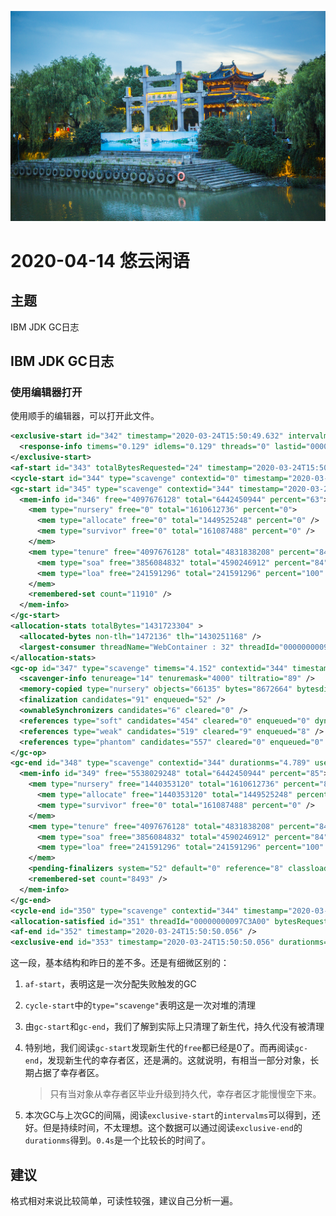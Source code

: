![悠云闲语](idlecloudspeak-cover.jpg)

# 2020-04-14 悠云闲语

## 主题

IBM JDK GC日志

## IBM JDK GC日志

### 使用编辑器打开

使用顺手的编辑器，可以打开此文件。

```xml
<exclusive-start id="342" timestamp="2020-03-24T15:50:49.632" intervalms="3597.446">
  <response-info timems="0.129" idlems="0.129" threads="0" lastid="00000000097C3A00" lastname="pool-44-thread-122" />
</exclusive-start>
<af-start id="343" totalBytesRequested="24" timestamp="2020-03-24T15:50:49.633" intervalms="3597.551" />
<cycle-start id="344" type="scavenge" contextid="0" timestamp="2020-03-24T15:50:49.633" intervalms="3597.293" />
<gc-start id="345" type="scavenge" contextid="344" timestamp="2020-03-24T15:50:49.633">
  <mem-info id="346" free="4097676128" total="6442450944" percent="63">
    <mem type="nursery" free="0" total="1610612736" percent="0">
      <mem type="allocate" free="0" total="1449525248" percent="0" />
      <mem type="survivor" free="0" total="161087488" percent="0" />
    </mem>
    <mem type="tenure" free="4097676128" total="4831838208" percent="84">
      <mem type="soa" free="3856084832" total="4590246912" percent="84" />
      <mem type="loa" free="241591296" total="241591296" percent="100" />
    </mem>
    <remembered-set count="11910" />
  </mem-info>
</gc-start>
<allocation-stats totalBytes="1431723304" >
  <allocated-bytes non-tlh="1472136" tlh="1430251168" />
  <largest-consumer threadName="WebContainer : 32" threadId="0000000009139000" bytes="17775112" />
</allocation-stats>
<gc-op id="347" type="scavenge" timems="4.152" contextid="344" timestamp="2020-03-24T15:50:49.637">
  <scavenger-info tenureage="14" tenuremask="4000" tiltratio="89" />
  <memory-copied type="nursery" objects="66135" bytes="8672664" bytesdiscarded="483976" />
  <finalization candidates="91" enqueued="52" />
  <ownableSynchronizers candidates="6" cleared="0" />
  <references type="soft" candidates="454" cleared="0" enqueued="0" dynamicThreshold="30" maxThreshold="32" />
  <references type="weak" candidates="519" cleared="9" enqueued="8" />
  <references type="phantom" candidates="557" cleared="0" enqueued="0" />
</gc-op>
<gc-end id="348" type="scavenge" contextid="344" durationms="4.789" usertimems="21.177" systemtimems="1.924" timestamp="2020-03-24T15:50:49.638" activeThreads="8">
  <mem-info id="349" free="5538029248" total="6442450944" percent="85">
    <mem type="nursery" free="1440353120" total="1610612736" percent="89">
      <mem type="allocate" free="1440353120" total="1449525248" percent="99" />
      <mem type="survivor" free="0" total="161087488" percent="0" />
    </mem>
    <mem type="tenure" free="4097676128" total="4831838208" percent="84">
      <mem type="soa" free="3856084832" total="4590246912" percent="84" />
      <mem type="loa" free="241591296" total="241591296" percent="100" />
    </mem>
    <pending-finalizers system="52" default="0" reference="8" classloader="0" />
    <remembered-set count="8493" />
  </mem-info>
</gc-end>
<cycle-end id="350" type="scavenge" contextid="344" timestamp="2020-03-24T15:50:50.056" />
<allocation-satisfied id="351" threadId="00000000097C3A00" bytesRequested="24" />
<af-end id="352" timestamp="2020-03-24T15:50:50.056" />
<exclusive-end id="353" timestamp="2020-03-24T15:50:50.056" durationms="424.055" />
```

这一段，基本结构和昨日的差不多。还是有细微区别的：

1. `af-start`，表明这是一次分配失败触发的GC

2. `cycle-start`中的`type="scavenge"`表明这是一次对堆的清理

3. 由`gc-start`和`gc-end`，我们了解到实际上只清理了新生代，持久代没有被清理

4. 特别地，我们阅读`gc-start`发现新生代的`free`都已经是0了。而再阅读`gc-end`，发现新生代的幸存者区，还是满的。这就说明，有相当一部分对象，长期占据了幸存者区。

   > 只有当对象从幸存者区毕业升级到持久代，幸存者区才能慢慢空下来。

5. 本次GC与上次GC的间隔，阅读`exclusive-start`的`intervalms`可以得到，还好。但是持续时间，不太理想。这个数据可以通过阅读`exclusive-end`的`durationms`得到。`0.4s`是一个比较长的时间了。

## 建议

格式相对来说比较简单，可读性较强，建议自己分析一遍。